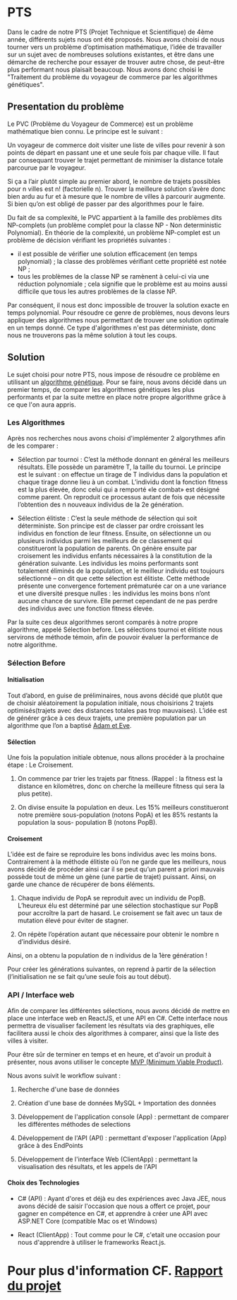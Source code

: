 # PTS
 
Dans le cadre de notre PTS (Projet Technique et Scientifique) de 4ème année, différents sujets nous ont été proposés. Nous avons choisi de nous tourner vers un problème d’optimisation mathématique, l’idée de travailler sur un sujet avec de nombreuses solutions existantes, et être dans une démarche de recherche pour essayer de trouver autre chose, de peut-être plus performant nous plaisait beaucoup. 
Nous avons donc choisi le "Traitement du problème du voyageur de commerce par les algorithmes génétiques".


## Presentation du problème

Le PVC (Problème du Voyageur de Commerce) est un problème mathématique bien connu. Le principe est le suivant :

Un voyageur de commerce doit visiter une liste de villes pour revenir à son points de départ en passant une et une seule fois par chaque ville. Il faut par consequant trouver le trajet permettant de minimiser la distance totale parcourue par le voyageur.

Si ça a l’air plutôt simple au premier abord, le nombre de trajets possibles pour n villes est n! (factorielle n). Trouver la meilleure solution s’avère donc bien ardu au fur et à mesure que le nombre de villes à parcourir augmente. Si bien qu’on est obligé de passer par des algorithmes pour le faire.

Du fait de sa complexité, le PVC appartient à la famille des problèmes dits NP-complets (un problème complet pour la classe NP - Non deterministic Polynomial). En théorie de la complexité, un problème NP-complet est un problème de décision vérifiant les propriétés suivantes :
 
- il est possible de vérifier une solution efficacement (en temps polynomial) ; la classe des problèmes vérifiant cette propriété est notée NP ;
- tous les problèmes de la classe NP se ramènent à celui-ci via une réduction polynomiale ; cela signifie que le problème est au moins aussi difficile que tous les autres problèmes de la classe NP.

Par conséquent, il nous est donc impossible de trouver la solution exacte en temps polynomial. Pour résoudre ce genre de problèmes, nous devons leurs appliquer des algorithmes nous permettant de trouver une solution optimale en un temps donné. Ce type d'algorithmes n'est pas déterministe, donc nous ne trouverons pas la même solution à tout les coups.


## Solution

Le sujet choisi pour notre PTS, nous impose de résoudre ce problème en utilisant un [algorithme génétique](https://fr.wikipedia.org/wiki/Algorithme_génétique). Pour se faire, nous avons décidé dans un premier temps, de comparer les algorithmes génétiques les plus performants et par la suite mettre en place notre propre algorithme grâce à ce que l'on aura appris.


### Les Algorithmes

Après nos recherches nous avons choisi d'implémenter 2 algorythmes afin de les comparer : 

- Sélection par tournoi :
C’est la méthode donnant en général les meilleurs résultats. Elle possède un paramètre T, la taille du tournoi. Le principe est le suivant : on effectue un tirage de T individus dans la population et chaque tirage donne lieu à un combat. L’individu dont la fonction fitness est la plus élevée, donc celui qui a remporté «le combat» est désigné comme parent. On reproduit ce processus autant de fois que nécessite l’obtention des n nouveaux individus de la 2e génération.

- Sélection élitiste :
C’est la seule méthode de sélection qui soit déterministe. Son principe est de classer par ordre croissant les individus en fonction de leur fitness. Ensuite, on sélectionne un ou plusieurs individus parmi les meilleurs de ce classement qui constitueront la population de parents. On génère ensuite par croisement les individus enfants nécessaires à la constitution de la génération suivante. Les individus les moins performants sont totalement éliminés de la population, et le meilleur individu est toujours sélectionné – on dit que cette sélection est élitiste.
Cette méthode présente une convergence fortement prématurée car on a une variance et une diversité presque nulles : les individus les moins bons n’ont aucune chance de survivre. Elle permet cependant de ne pas perdre des individus avec une fonction fitness élevée.

Par la suite ces deux algorithmes seront comparés à notre propre algorithme, appelé Sélection before. Les sélections tournoi et élitiste nous servirons de méthode témoin, afin de pouvoir évaluer la performance de notre algorithme.


### Sélection Before

#### Initialisation

Tout d’abord, en guise de préliminaires, nous avons décidé que plutôt que de choisir aléatoirement la population initiale, nous choisirions 2 trajets optimisés(trajets avec des distances totales pas trop mauvaises). L’idée est de générer grâce à ces deux trajets, une première population par un algorithme que l’on a baptisé [Adam et Eve](https://github.com/WellsL/PTS/blob/master/Rapport-PTS-Groupe10.pdf).

#### Sélection

Une fois la population initiale obtenue, nous allons procéder à la prochaine étape : Le Croisement.

1) On commence par trier les trajets par fitness. (Rappel : la fitness est la distance en kilomètres, donc on cherche la meilleure fitness qui sera la plus petite).

2) On divise ensuite la population en deux. Les 15% meilleurs constitueront notre première sous-population (notons PopA) et les 85% restants la population la sous- population B (notons PopB).

####  Croisement

L’idée est de faire se reproduire les bons individus avec les moins bons. Contrairement à la méthode élitiste où l’on ne garde que les meilleurs, nous avons décidé de procéder ainsi car il se peut qu’un parent a priori mauvais possède tout de même un gène (une partie de trajet)
puissant. Ainsi, on garde une chance de récupérer de bons éléments.

1) Chaque individu de PopA se reproduit avec un individu de PopB. L’heureux élu est déterminé par une sélection stochastique sur PopB pour accroître la part de hasard. Le croisement se fait avec un taux de mutation élevé pour éviter de stagner.

2) On répète l’opération autant que nécessaire pour obtenir le nombre n d’individus désiré.

Ainsi, on a obtenu la population de n individus de la 1ère génération !

Pour créer les générations suivantes, on reprend à partir de la sélection (l’initialisation ne se fait qu’une seule fois au tout début).

### API / Interface web

Afin de comparer les différentes sélections, nous avons décidé de mettre en place une interface web en ReactJS, et une API en C#.
Cette interface nous permettra de visualiser facilement les résultats via des graphiques, elle facilitera aussi le choix des algorithmes à comparer, ainsi que la liste des villes à visiter. 

Pour être sûr de terminer en temps et en heure, et d'avoir un produit à présenter, nous avons utiliser le concepte [MVP (Minimum Viable Product)](https://fr.wikipedia.org/wiki/Produit_minimum_viable).

Nous avons suivit le workflow suivant :

1) Recherche d'une base de données

2) Création d'une base de données MySQL + Importation des données

3) Développement de l'application console (App) : permettant de comparer les différentes méthodes de selections

4) Développement de l'API (API) : permettant d'exposer l'application (App) grâce à des EndPoints

5) Développement de l'interface Web (ClientApp) : permettant la visualisation des résultats, et les appels de l'API

#### Choix des Technologies

- C# (API) : Ayant d'ores et déjà eu des expériences avec Java JEE, nous avons décidé de saisir l'occasion que nous a offert ce projet, pour gagner en compétence en C#, et apprendre à créer une API avec  ASP.NET Core (compatible Mac os et Windows)

- React (ClientApp) : Tout comme pour le C#, c'etait une occasion pour nous d'apprendre à utiliser le frameworks React.js.


# Pour plus d'information CF. [Rapport du projet](https://github.com/WellsL/PTS/blob/master/Rapport-PTS-Groupe10.pdf) 

